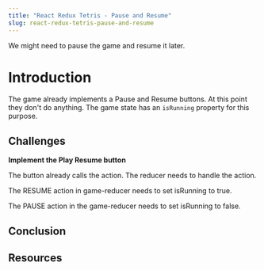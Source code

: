 ```yaml
---
title: "React Redux Tetris - Pause and Resume"
slug: react-redux-tetris-pause-and-resume
---
```


We might need to pause the game and resume it later. 

# Introduction 

The game already implements a Pause and Resume buttons. 
At this point they don't do anything. The game state 
has an `isRunning` property for this purpose. 
 
## Challenges

**Implement the Play Resume  button**

The button already calls the action. The reducer needs
to handle the action. 

The RESUME action in game-reducer needs to set 
isRunning to true. 

The PAUSE action in the game-reducer needs to set 
isRunning to false. 

## Conclusion


## Resources

 
